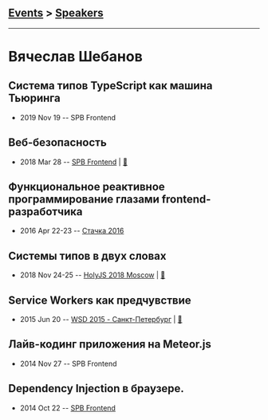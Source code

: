 ## [Events](../README.md) > [Speakers](../speakers.md)
---

# Вячеслав Шебанов

## Система типов TypeScript как машина Тьюринга
- 2019 Nov 19 -- SPB Frontend    
## Веб-безопасность
- 2018 Mar 28 -- [SPB Frontend](https://www.youtube.com/watch?v=uUX3354Ppa8&feature=youtu.be&utm_source=vk.com&utm_medium=social&utm_campaign=pryamaya-translyatsiya-mitapayoutu&utm_content=18083498)  | [:notebook:](http://amp.gs/fJyu)  
## Функциональное реактивное программирование глазами frontend-разработчика
- 2016 Apr 22-23 -- [Стачка 2016](https://www.youtube.com/watch?v=NofY-NnW7tk&list=PL8EJzNcJZNp19Edpjwv-8eHWdm3RpLsNI&index=4&t=0s)    
## Системы типов в двух словах
- 2018 Nov 24-25 -- [HolyJS 2018 Moscow](https://www.youtube.com/watch?v=nFtO6419A5k)  | [:notebook:](https://slides.com/slavashebanov/typesystems)  
## Service Workers как предчувствие
- 2015 Jun 20 -- [WSD 2015 - Санкт-Петербург](https://www.youtube.com/watch?v=V7bnSOwuO4M)  | [:notebook:](https://wsd.events/2015/06/20/pres/service-workers/)  
## Лайв-кодинг приложения на Meteor.js
- 2014 Nov 27 -- SPB Frontend    
## Dependency Injection в браузере.
- 2014 Oct 22 -- [SPB Frontend](https://www.youtube.com/watch?v=OeaNkx6Rlwc)    
